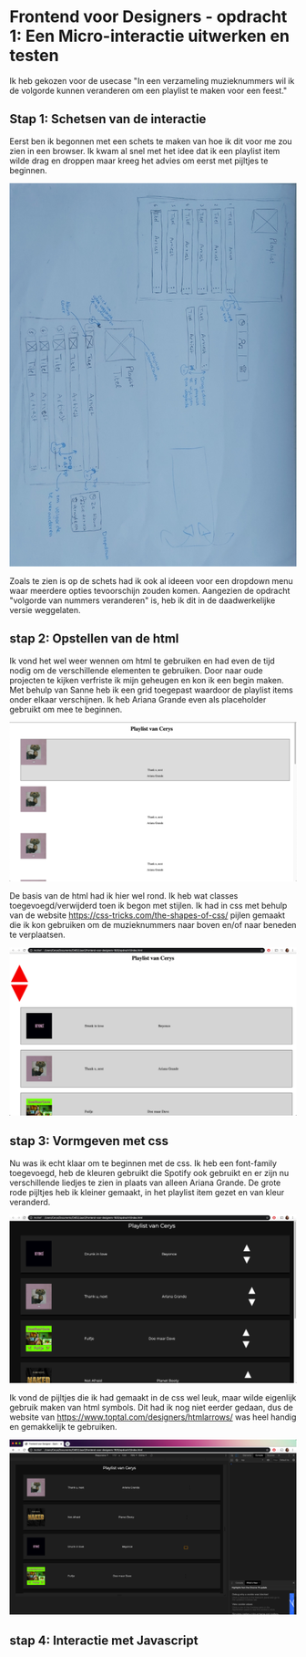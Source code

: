# Frontend voor Designers - opdracht 1: Een Micro-interactie uitwerken en testen

Ik heb gekozen voor de usecase "In een verzameling muzieknummers wil ik de volgorde kunnen veranderen om een playlist te maken voor een feest."

## Stap 1: Schetsen van de interactie

Eerst ben ik begonnen met een schets te maken van hoe ik dit voor me zou zien in een browser. Ik kwam al snel met het idee dat ik een playlist item wilde drag en droppen maar kreeg het advies om eerst met pijltjes te beginnen. 

![Interacties schets](img/schetsInteractie.jpg "Interactie schets")

Zoals te zien is op de schets had ik ook al ideeen voor een dropdown menu waar meerdere opties tevoorschijn zouden komen. Aangezien de opdracht "volgorde van nummers veranderen" is, heb ik dit in de daadwerkelijke versie weggelaten.

## stap 2: Opstellen van de html

Ik vond het wel weer wennen om html te gebruiken en had even de tijd nodig om de verschillende elementen te gebruiken. Door naar oude projecten te kijken verfriste ik mijn geheugen en kon ik een begin maken. Met behulp van Sanne heb ik een grid toegepast waardoor de playlist items onder elkaar verschijnen. Ik heb Ariana Grande even als placeholder gebruikt om mee te beginnen.

![Playlist versie 01](img/versie01Playlist.png "Basis html")

De basis van de html had ik hier wel rond. Ik heb wat classes toegevoegd/verwijderd toen ik begon met stijlen. Ik had in css met behulp van de website https://css-tricks.com/the-shapes-of-css/ pijlen gemaakt die ik kon gebruiken om de muzieknummers naar boven en/of naar beneden te verplaatsen.

![Playlist versie 02](img/versie02Playlist.png "pijlen css")

## stap 3: Vormgeven met css

Nu was ik echt klaar om te beginnen met de css. Ik heb een font-family toegevoegd, heb de kleuren gebruikt die Spotify ook gebruikt en er zijn nu verschillende liedjes te zien in plaats van alleen Ariana Grande. De grote rode pijltjes heb ik kleiner gemaakt, in het playlist item gezet en van kleur veranderd. 

![Playlist versie 03](img/versie03Playlist.png "versie 1 vormgeving")

Ik vond de pijltjes die ik had gemaakt in de css wel leuk, maar wilde eigenlijk gebruik maken van html symbols. Dit had ik nog niet eerder gedaan, dus de website van https://www.toptal.com/designers/htmlarrows/ was heel handig en gemakkelijk te gebruiken. 

![Playlist versie 04](img/versie04Playlist.png "versie 2 vormgeving")

## stap 4: Interactie met Javascript

